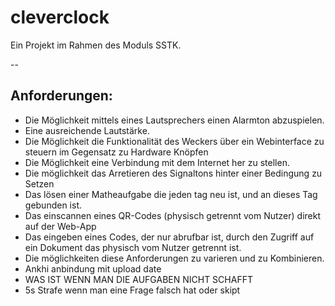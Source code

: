 # cleverclock
Ein Projekt im Rahmen des Moduls SSTK.

--
## Anforderungen:
- Die Möglichkeit mittels eines Lautsprechers einen Alarmton abzuspielen.
-   Eine ausreichende Lautstärke.
- Die Möglichkeit die Funktionalität des Weckers über ein Webinterface zu steuern im Gegensatz zu Hardware Knöpfen
- Die Möglichkeit eine Verbindung mit dem Internet her zu stellen.
- Die möglichkeit das Arretieren des Signaltons hinter einer Bedingung zu Setzen
-   Das lösen einer Matheaufgabe die jeden tag neu ist, und an dieses Tag gebunden ist.
-   Das einscannen eines QR-Codes (physisch getrennt vom Nutzer) direkt auf der Web-App
-   Das eingeben eines Codes, der nur abrufbar ist, durch den Zugriff auf ein Dokument das physisch vom Nutzer getrennt ist.
-   Die möglichkeiten diese Anforderungen zu varieren und zu Kombinieren.
-   Ankhi anbindung mit upload date
-   WAS IST WENN MAN DIE AUFGABEN NICHT SCHAFFT
-   5s Strafe wenn man eine Frage falsch hat oder skipt
